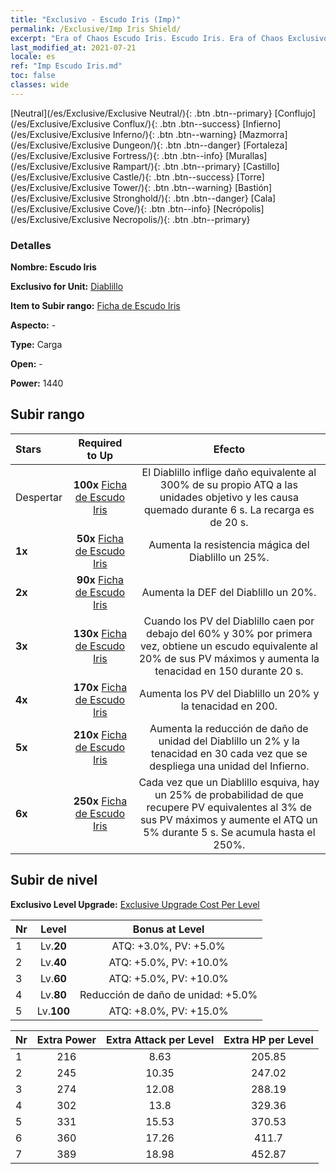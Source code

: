 ```yaml
---
title: "Exclusivo - Escudo Iris (Imp)"
permalink: /Exclusive/Imp Iris Shield/
excerpt: "Era of Chaos Escudo Iris. Escudo Iris. Era of Chaos Exclusivo Escudo Iris. Diablillo Exclusivo."
last_modified_at: 2021-07-21
locale: es
ref: "Imp Escudo Iris.md"
toc: false
classes: wide
---
```

 [Neutral](/es/Exclusive/Exclusive Neutral/){: .btn .btn--primary} [Conflujo](/es/Exclusive/Exclusive Conflux/){: .btn .btn--success} [Infierno](/es/Exclusive/Exclusive Inferno/){: .btn .btn--warning} [Mazmorra](/es/Exclusive/Exclusive Dungeon/){: .btn .btn--danger} [Fortaleza](/es/Exclusive/Exclusive Fortress/){: .btn .btn--info} [Murallas](/es/Exclusive/Exclusive Rampart/){: .btn .btn--primary} [Castillo](/es/Exclusive/Exclusive Castle/){: .btn .btn--success} [Torre](/es/Exclusive/Exclusive Tower/){: .btn .btn--warning} [Bastión](/es/Exclusive/Exclusive Stronghold/){: .btn .btn--danger} [Cala](/es/Exclusive/Exclusive Cove/){: .btn .btn--info} [Necrópolis](/es/Exclusive/Exclusive Necropolis/){: .btn .btn--primary} 

### Detalles
 **Nombre: Escudo Iris** 

 **Exclusivo for Unit:** [Diablillo](/es/units/Imp/) 

 **Item to Subir rango:** [Ficha de Escudo Iris](/ItemsES/con_913/)

 **Aspecto:** -

 **Type:** Carga

 **Open:** -

 **Power:** 1440

## Subir rango

  |     Stars    |  Required to Up | Efecto |
  |:-------------|:---------------:|:---------------:|
  |  Despertar  | **100x** [Ficha de Escudo Iris](/ItemsES/con_913/) | <Lengua de Fuego> El Diablillo inflige daño equivalente al 300% de su propio ATQ a las unidades objetivo y les causa quemado durante 6 s. La recarga es de 20 s. |
  | **1x** <i class="fas fa-star"/> | **50x** [Ficha de Escudo Iris](/ItemsES/con_913/) | Aumenta la resistencia mágica del Diablillo un 25%. |
  | **2x** <i class="fas fa-star"/> | **90x** [Ficha de Escudo Iris](/ItemsES/con_913/) | Aumenta la DEF del Diablillo un 20%. |
  | **3x** <i class="fas fa-star"/> | **130x** [Ficha de Escudo Iris](/ItemsES/con_913/) | <Armadura Robusta> Cuando los PV del Diablillo caen por debajo del 60% y 30% por primera vez, obtiene un escudo equivalente al 20% de sus PV máximos y aumenta la tenacidad en 150 durante 20 s. |
  | **4x** <i class="fas fa-star"/> | **170x** [Ficha de Escudo Iris](/ItemsES/con_913/) | Aumenta los PV del Diablillo un 20% y la tenacidad en 200. |
  | **5x** <i class="fas fa-star"/> | **210x** [Ficha de Escudo Iris](/ItemsES/con_913/) | Aumenta la reducción de daño de unidad del Diablillo un 2% y la tenacidad en 30 cada vez que se despliega una unidad del Infierno. |
  | **6x** <i class="fas fa-star"/> | **250x** [Ficha de Escudo Iris](/ItemsES/con_913/) | <Forma Flexible> Cada vez que un Diablillo esquiva, hay un 25% de probabilidad de que recupere PV equivalentes al 3% de sus PV máximos y aumente el ATQ un 5% durante 5 s. Se acumula hasta el 250%. |


## Subir de nivel
 **Exclusivo Level Upgrade:** [Exclusive Upgrade Cost Per Level](/Exclusive/ExclusiveUpgradeCostPerLevel/)

  |  Nr  |   Level  | Bonus at Level |
  |:-----|:--------:|:--------------:|
  | 1 | Lv.**20** | ATQ: +3.0%, PV: +5.0% |
  | 2 | Lv.**40** | ATQ: +5.0%, PV: +10.0% |
  | 3 | Lv.**60** | ATQ: +5.0%, PV: +10.0% |
  | 4 | Lv.**80** | Reducción de daño de unidad: +5.0% |
  | 5 | Lv.**100** | ATQ: +8.0%, PV: +15.0% |


  |  Nr  |  Extra Power | Extra Attack per Level | Extra HP per Level |
  |:-----|:--------:|:--------:|:--------:|
  | 1 | 216 | 8.63 | 205.85 |
  | 2 | 245 | 10.35 | 247.02 |
  | 3 | 274 | 12.08 | 288.19 |
  | 4 | 302 | 13.8 | 329.36 |
  | 5 | 331 | 15.53 | 370.53 |
  | 6 | 360 | 17.26 | 411.7 |
  | 7 | 389 | 18.98 | 452.87 |


